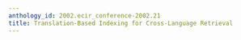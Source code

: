 ```yaml
---
anthology_id: 2002.ecir_conference-2002.21
title: Translation-Based Indexing for Cross-Language Retrieval
---
```

